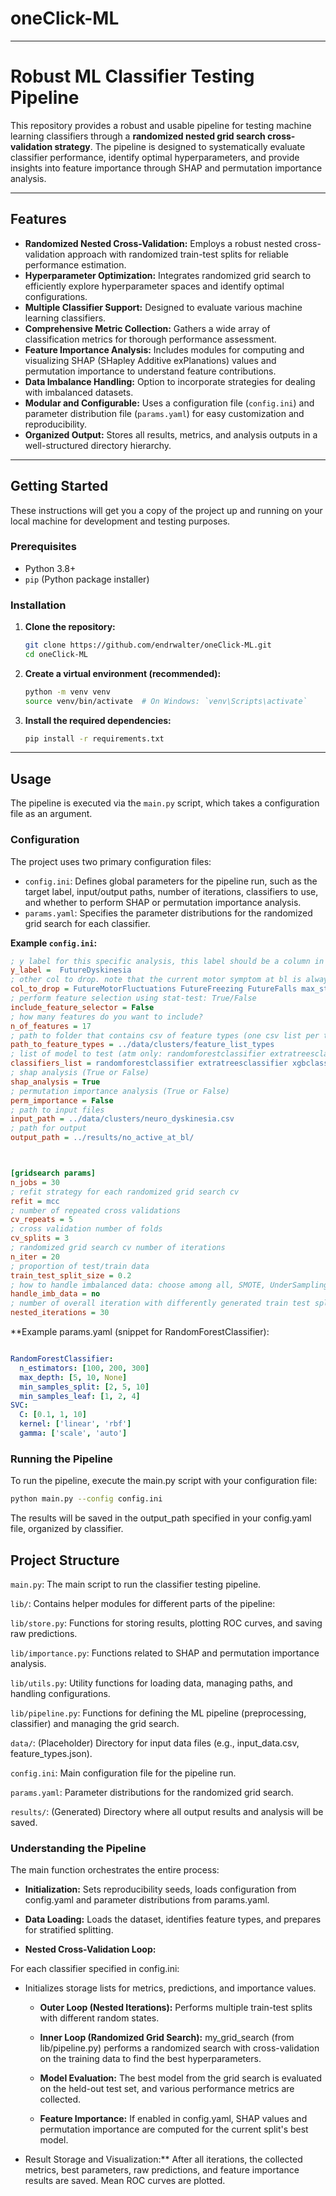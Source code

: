# oneClick-ML


---
# Robust ML Classifier Testing Pipeline

This repository provides a robust and usable pipeline for testing machine learning classifiers through a **randomized nested grid search cross-validation strategy**. The pipeline is designed to systematically evaluate classifier performance, identify optimal hyperparameters, and provide insights into feature importance through SHAP and permutation importance analysis.

---
## Features

* **Randomized Nested Cross-Validation:** Employs a robust nested cross-validation approach with randomized train-test splits for reliable performance estimation.
* **Hyperparameter Optimization:** Integrates randomized grid search to efficiently explore hyperparameter spaces and identify optimal configurations.
* **Multiple Classifier Support:** Designed to evaluate various machine learning classifiers.
* **Comprehensive Metric Collection:** Gathers a wide array of classification metrics for thorough performance assessment.
* **Feature Importance Analysis:** Includes modules for computing and visualizing SHAP (SHapley Additive exPlanations) values and permutation importance to understand feature contributions.
* **Data Imbalance Handling:** Option to incorporate strategies for dealing with imbalanced datasets.
* **Modular and Configurable:** Uses a configuration file (`config.ini`) and parameter distribution file (`params.yaml`) for easy customization and reproducibility.
* **Organized Output:** Stores all results, metrics, and analysis outputs in a well-structured directory hierarchy.

---
## Getting Started

These instructions will get you a copy of the project up and running on your local machine for development and testing purposes.

### Prerequisites

* Python 3.8+
* `pip` (Python package installer)

### Installation

1.  **Clone the repository:**
    ```bash
    git clone https://github.com/endrwalter/oneClick-ML.git
    cd oneClick-ML
    ```
2.  **Create a virtual environment (recommended):**
    ```bash
    python -m venv venv
    source venv/bin/activate  # On Windows: `venv\Scripts\activate`
    ```
3.  **Install the required dependencies:**
    ```bash
    pip install -r requirements.txt
    ```
---
## Usage

The pipeline is executed via the `main.py` script, which takes a configuration file as an argument.

### Configuration

The project uses two primary configuration files:

* `config.ini`: Defines global parameters for the pipeline run, such as the target label, input/output paths, number of iterations, classifiers to use, and whether to perform SHAP or permutation importance analysis.
* `params.yaml`: Specifies the parameter distributions for the randomized grid search for each classifier.

**Example `config.ini`:**

```ini
; y label for this specific analysis, this label should be a column in the X.csv file present in analysis/Data/1_preprocessed_data
y_label =  FutureDyskinesia
; other col to drop. note that the current motor symptom at bl is always dropped - do not include it here
col_to_drop = FutureMotorFluctuations FutureFreezing FutureFalls max_status_longi CognitiveStatus
; perform feature selection using stat-test: True/False
include_feature_selector = False 
; how many features do you want to include?
n_of_features = 17
; path to folder that contains csv of feature types (one csv list per type)
path_to_feature_types = ../data/clusters/feature_list_types
; list of model to test (atm only: randomforestclassifier extratreesclassifier xgbclassifier logisticregression svc voting stacking)
classifiers_list = randomforestclassifier extratreesclassifier xgbclassifier logisticregression svc 
; shap analysis (True or False)
shap_analysis = True
; permutation importance analysis (True or False)
perm_importance = False
; path to input files
input_path = ../data/clusters/neuro_dyskinesia.csv
; path for output
output_path = ../results/no_active_at_bl/



[gridsearch params]
n_jobs = 30
; refit strategy for each randomized grid search cv
refit = mcc 
; number of repeated cross validations
cv_repeats = 5
; cross validation number of folds
cv_splits = 3
; randomized grid search cv number of iterations
n_iter = 20
; proportion of test/train data
train_test_split_size = 0.2
; how to handle imbalanced data: choose among all, SMOTE, UnderSampling, no
handle_imb_data = no
; number of overall iteration with differently generated train test splits (using different seed in train_test_split function)
nested_iterations = 30

```


**Example params.yaml (snippet for RandomForestClassifier):

```YAML

RandomForestClassifier:
  n_estimators: [100, 200, 300]
  max_depth: [5, 10, None]
  min_samples_split: [2, 5, 10]
  min_samples_leaf: [1, 2, 4]
SVC:
  C: [0.1, 1, 10]
  kernel: ['linear', 'rbf']
  gamma: ['scale', 'auto']

```

### Running the Pipeline
To run the pipeline, execute the main.py script with your configuration file:

``` Bash
python main.py --config config.ini

```
The results will be saved in the output_path specified in your config.yaml file, organized by classifier.

## Project Structure
`main.py`: The main script to run the classifier testing pipeline.

`lib/`: Contains helper modules for different parts of the pipeline:

`lib/store.py`: Functions for storing results, plotting ROC curves, and saving raw predictions.

`lib/importance.py`: Functions related to SHAP and permutation importance analysis.

`lib/utils.py`: Utility functions for loading data, managing paths, and handling configurations.

`lib/pipeline.py`: Functions for defining the ML pipeline (preprocessing, classifier) and managing the grid search.

`data/`: (Placeholder) Directory for input data files (e.g., input_data.csv, feature_types.json).

`config.ini`: Main configuration file for the pipeline run.

`params.yaml`: Parameter distributions for the randomized grid search.

`results/`: (Generated) Directory where all output results and analysis will be saved.

### Understanding the Pipeline
The main function orchestrates the entire process:

* **Initialization:** Sets reproducibility seeds, loads configuration from config.yaml and parameter distributions from params.yaml.

* **Data Loading:** Loads the dataset, identifies feature types, and prepares for stratified splitting.

* **Nested Cross-Validation Loop:**

For each classifier specified in config.ini:

* Initializes storage lists for metrics, predictions, and importance values.

    * **Outer Loop (Nested Iterations):** Performs multiple train-test splits with different random states.

    * **Inner Loop (Randomized Grid Search):** my_grid_search (from lib/pipeline.py) performs a randomized search with cross-validation on the training data to find the best hyperparameters.

    * **Model Evaluation:** The best model from the grid search is evaluated on the held-out test set, and various performance metrics are collected.

    * **Feature Importance:** If enabled in config.yaml, SHAP values and permutation importance are computed for the current split's best model.

* Result Storage and Visualization:** After all iterations, the collected metrics, best parameters, raw predictions, and feature importance results are saved. Mean ROC curves are plotted.




